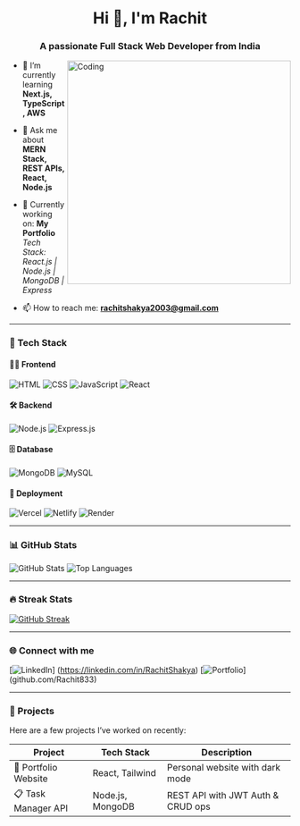 <h1 align="center">Hi 👋, I'm Rachit</h1>
<h3 align="center">A passionate Full Stack Web Developer from India</h3>

<img align="right" alt="Coding" width="400" src="https://cdn.dribbble.com/users/1162077/screenshots/5403918/focus-animation.gif" />

- 🌱 I’m currently learning **Next.js, TypeScript, AWS**

- 💬 Ask me about **MERN Stack, REST APIs, React, Node.js**

- 💼 Currently working on: **My Portfolio**  
  _Tech Stack: React.js | Node.js | MongoDB | Express_

- 📫 How to reach me: **rachitshakya2003@gmail.com**



---

### 🧰 Tech Stack

#### 👨‍💻 Frontend
![HTML](https://img.shields.io/badge/-HTML5-E34F26?style=flat&logo=html5) 
![CSS](https://img.shields.io/badge/-CSS3-1572B6?style=flat&logo=css3) 
![JavaScript](https://img.shields.io/badge/-JavaScript-F7DF1E?style=flat&logo=javascript&logoColor=black)
![React](https://img.shields.io/badge/-React-20232A?style=flat&logo=react)

#### 🛠 Backend
![Node.js](https://img.shields.io/badge/-Node.js-339933?style=flat&logo=node.js) 
![Express.js](https://img.shields.io/badge/-Express-black?style=flat&logo=express)

#### 🗄️ Database
![MongoDB](https://img.shields.io/badge/-MongoDB-4DB33D?style=flat&logo=mongodb)
![MySQL](https://img.shields.io/badge/-MySQL-00758F?style=flat&logo=mysql)

#### 🚀 Deployment
![Vercel](https://img.shields.io/badge/-Vercel-black?style=flat&logo=vercel)
![Netlify](https://img.shields.io/badge/-Netlify-00C7B7?style=flat&logo=netlify)
![Render](https://img.shields.io/badge/-Render-46E3B7?style=flat&logo=render)

---

### 📊 GitHub Stats

![GitHub Stats](https://github-readme-stats.vercel.app/api?username=Rachit833&show_icons=true&theme=radical)
![Top Languages](https://github-readme-stats.vercel.app/api/top-langs/?username=Rachit33&layout=compact&theme=radical)

---

### 🔥 Streak Stats

[![GitHub Streak](https://streak-stats.demolab.com?user=YOUR_GITHUB_USERNAME&theme=radical)](https://git.io/streak-stats)

---

### 🌐 Connect with me

[![LinkedIn](https://img.shields.io/badge/-LinkedIn-blue?style=flat&logo=linkedin)] (https://linkedin.com/in/RachitShakya)
[![Portfolio](https://img.shields.io/badge/-Portfolio-black?style=flat&logo=github)] (github.com/Rachit833)

---

### 💼 Projects

Here are a few projects I’ve worked on recently:

| Project | Tech Stack | Description |
|--------|------------|-------------|
| 🚀 Portfolio Website | React, Tailwind | Personal website with dark mode |
| 📋 Task Manager API | Node.js, MongoDB | REST API with JWT Auth & CRUD ops |



